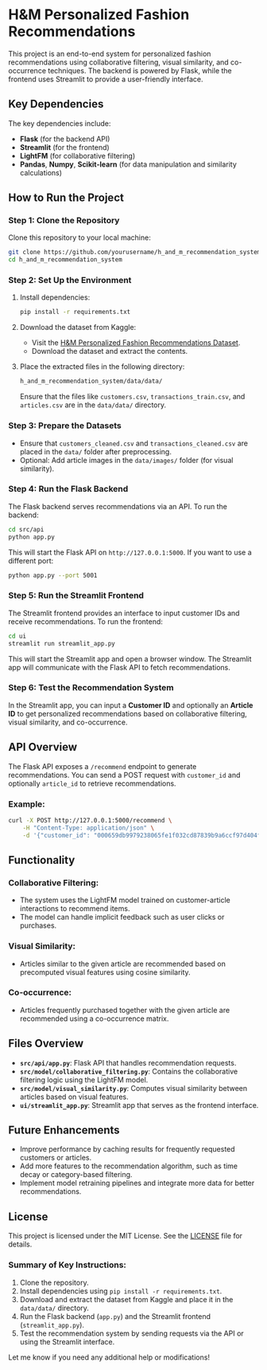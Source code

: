 # H&M Personalized Fashion Recommendations

This project is an end-to-end system for personalized fashion recommendations using collaborative filtering, visual similarity, and co-occurrence techniques. The backend is powered by Flask, while the frontend uses Streamlit to provide a user-friendly interface.

## Key Dependencies

The key dependencies include:

- **Flask** (for the backend API)
- **Streamlit** (for the frontend)
- **LightFM** (for collaborative filtering)
- **Pandas**, **Numpy**, **Scikit-learn** (for data manipulation and similarity calculations)

## How to Run the Project

### Step 1: Clone the Repository

Clone this repository to your local machine:

```bash
git clone https://github.com/yourusername/h_and_m_recommendation_system.git
cd h_and_m_recommendation_system
````

### Step 2: Set Up the Environment

1.  Install dependencies:
    
    ```bash
    pip install -r requirements.txt
    ```
    
2.  Download the dataset from Kaggle:
    
    *   Visit the [H&M Personalized Fashion Recommendations Dataset](https://www.kaggle.com/competitions/h-and-m-personalized-fashion-recommendations/data).
    *   Download the dataset and extract the contents.
3.  Place the extracted files in the following directory:
    
    ```bash
    h_and_m_recommendation_system/data/data/
    ```
    
    Ensure that the files like `customers.csv`, `transactions_train.csv`, and `articles.csv` are in the `data/data/` directory.
    

### Step 3: Prepare the Datasets

*   Ensure that `customers_cleaned.csv` and `transactions_cleaned.csv` are placed in the `data/` folder after preprocessing.
*   Optional: Add article images in the `data/images/` folder (for visual similarity).

### Step 4: Run the Flask Backend

The Flask backend serves recommendations via an API. To run the backend:

```bash
cd src/api
python app.py
```

This will start the Flask API on `http://127.0.0.1:5000`. If you want to use a different port:

```bash
python app.py --port 5001
```

### Step 5: Run the Streamlit Frontend

The Streamlit frontend provides an interface to input customer IDs and receive recommendations. To run the frontend:

```bash
cd ui
streamlit run streamlit_app.py
```

This will start the Streamlit app and open a browser window. The Streamlit app will communicate with the Flask API to fetch recommendations.

### Step 6: Test the Recommendation System

In the Streamlit app, you can input a **Customer ID** and optionally an **Article ID** to get personalized recommendations based on collaborative filtering, visual similarity, and co-occurrence.

API Overview
------------

The Flask API exposes a `/recommend` endpoint to generate recommendations. You can send a POST request with `customer_id` and optionally `article_id` to retrieve recommendations.

### Example:

```bash
curl -X POST http://127.0.0.1:5000/recommend \
    -H "Content-Type: application/json" \
    -d '{"customer_id": "000659db9979238065fe1f032cd87839b9a6ccf97d404f8513d6279281bda7e0", "article_id": "123456"}'
```

Functionality
-------------

### Collaborative Filtering:

*   The system uses the LightFM model trained on customer-article interactions to recommend items.
*   The model can handle implicit feedback such as user clicks or purchases.

### Visual Similarity:

*   Articles similar to the given article are recommended based on precomputed visual features using cosine similarity.

### Co-occurrence:

*   Articles frequently purchased together with the given article are recommended using a co-occurrence matrix.

Files Overview
--------------

*   **`src/api/app.py`**: Flask API that handles recommendation requests.
*   **`src/model/collaborative_filtering.py`**: Contains the collaborative filtering logic using the LightFM model.
*   **`src/model/visual_similarity.py`**: Computes visual similarity between articles based on visual features.
*   **`ui/streamlit_app.py`**: Streamlit app that serves as the frontend interface.

Future Enhancements
-------------------

*   Improve performance by caching results for frequently requested customers or articles.
*   Add more features to the recommendation algorithm, such as time decay or category-based filtering.
*   Implement model retraining pipelines and integrate more data for better recommendations.

License
-------

This project is licensed under the MIT License. See the [LICENSE](LICENSE) file for details.



### **Summary of Key Instructions**:

1. Clone the repository.
2. Install dependencies using `pip install -r requirements.txt`.
3. Download and extract the dataset from Kaggle and place it in the `data/data/` directory.
4. Run the Flask backend (`app.py`) and the Streamlit frontend (`streamlit_app.py`).
5. Test the recommendation system by sending requests via the API or using the Streamlit interface.

Let me know if you need any additional help or modifications!
```